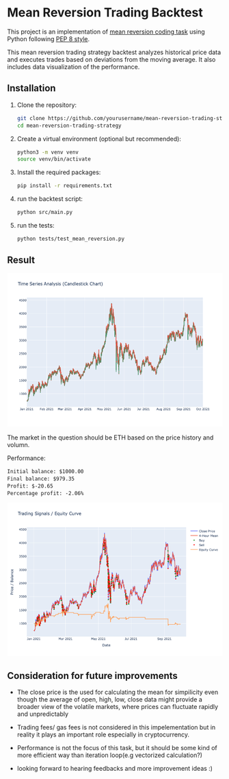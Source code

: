 # Mean Reversion Trading Backtest

This project is an implementation of [mean reversion coding task](https://gist.github.com/ekreutz/7f4cd0706e456c53a98d8fd24ba160de/) using Python following [PEP 8 style](https://peps.python.org/pep-0008/).

This mean reversion trading strategy backtest analyzes historical price data and executes trades based on deviations from the moving average. It also includes data visualization of the performance.

## Installation

1. Clone the repository:

   ```bash
   git clone https://github.com/yourusername/mean-reversion-trading-strategy.git
   cd mean-reversion-trading-strategy
   ```

1. Create a virtual environment (optional but recommended):

   ```bash
   python3 -m venv venv
   source venv/bin/activate
   ```

1. Install the required packages:

   ```bash
   pip install -r requirements.txt
   ```

1. run the backtest script:

   ```bash
   python src/main.py
   ```

1. run the tests:

   ```bash
   python tests/test_mean_reversion.py
   ```

## Result

![data analysis](docs/data_analysis.png)

The market in the question should be ETH based on the price history and volumn.

Performance:

```txt
Initial balance: $1000.00
Final balance: $979.35
Profit: $-20.65
Percentage profit: -2.06%
```

![equity curve](docs/equity_curve.png)

## Consideration for future improvements

- The close price is the used for calculating the mean for simpilicity even though the average of open, high, low, close data might provide a broader view of the volatile markets, where prices can fluctuate rapidly and unpredictably

- Trading fees/ gas fees is not considered in this impelementation but in reality it plays an important role especially in cryptocurrency.

- Performance is not the focus of this task, but it should be some kind of more efficient way than iteration loop(e.g vectorized calculation?)

- looking forward to hearing feedbacks and more improvement ideas :)
